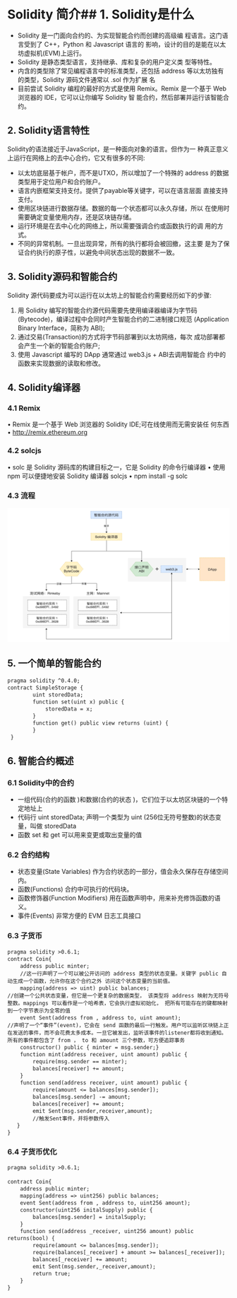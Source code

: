
# Solidity 简介## 1. Solidity是什么
* Solidity 是一门面向合约的、为实现智能合约而创建的高级编 程语言。这门语言受到了 C++，Python 和 Javascript 语言的 影响，设计的目的是能在以太坊虚拟机(EVM)上运行。
* Solidity 是静态类型语言，支持继承、库和复杂的用户定义类 型等特性。
* 内含的类型除了常见编程语言中的标准类型，还包括 address 等以太坊独有的类型，Solidity 源码文件通常以 .sol 作为扩展 名
* 目前尝试 Solidity 编程的最好的方式是使用 Remix。Remix 是一个基于 Web 浏览器的 IDE，它可以让你编写 Solidity 智 能合约，然后部署并运行该智能合约。
## 2. Solidity语言特性
Solidity的语法接近于JavaScript，是一种面向对象的语言。但作为一 种真正意义上运行在网络上的去中心合约，它又有很多的不同:
* 以太坊底层基于帐户，而不是UTXO，所以增加了一个特殊的 address 的数据类型用于定位用户和合约账户。
* 语言内嵌框架支持支付。提供了payable等关键字，可以在语言层面 直接支持支付。
* 使用区块链进行数据存储。数据的每一个状态都可以永久存储，所以 在使用时需要确定变量使用内存，还是区块链存储。
* 运行环境是在去中心化的网络上，所以需要强调合约或函数执行的调 用的方式。
* 不同的异常机制。一旦出现异常，所有的执行都将会被回撤，这主要 是为了保证合约执行的原子性，以避免中间状态出现的数据不一致。
## 3. Solidity源码和智能合约
Solidity 源代码要成为可以运行在以太坊上的智能合约需要经历如下的步骤:
1. 用 Solidity 编写的智能合约源代码需要先使用编译器编译为字节码 (Bytecode)，编译过程中会同时产生智能合约的二进制接口规范 (Application Binary Interface，简称为 ABI);
2. 通过交易(Transaction)的方式将字节码部署到以太坊网络，每次 成功部署都会产生一个新的智能合约账户;
3. 使用 Javascript 编写的 DApp 通常通过 web3.js + ABI去调用智能合 约中的函数来实现数据的读取和修改。
## 4. Solidity编译器
### 4.1 Remix
• Remix 是一个基于 Web 浏览器的 Solidity IDE;可在线使用而无需安装任 何东西
• http://remix.ethereum.org
### 4.2 solcjs
• solc 是 Solidity 源码库的构建目标之一，它是 Solidity 的命令行编译器 • 使用 npm 可以便捷地安装 Solidity 编译器 solcjs
• npm install -g solc
### 4.3 流程
![84008427.png](Solidity简介_files/84008427.png)
## 5. 一个简单的智能合约
``` sol
pragma solidity ^0.4.0;
contract SimpleStorage {
        uint storedData;
        function set(uint x) public {
            storedData = x;
        }
        function get() public view returns (uint) {
        }
 }
```
## 6. 智能合约概述
### 6.1 Solidity中的合约
* 一组代码(合约的函数 )和数据(合约的状态 )，它们位于以太坊区块链的一个特定地址上
* 代码行 uint storedData; 声明一个类型为 uint (256位无符号整数)的状态变量，叫做 storedData
* 函数 set 和 get 可以用来变更或取出变量的值
### 6.2 合约结构
* 状态变量(State Variables) 作为合约状态的一部分，值会永久保存在存储空间内。
* 函数(Functions) 合约中可执行的代码块。
* 函数修饰器(Function Modifiers) 用在函数声明中，用来补充修饰函数的语义。
* 事件(Events) 非常方便的 EVM 日志工具接口
### 6.3 子货币
```sol
pragma solidity >0.6.1;
contract Coin{  
    address public minter;
    //这一行声明了一个可以被公开访问的 address 类型的状态变量。关键字 public 自动生成一个函数，允许你在这个合约之外 访问这个状态变量的当前值。 
    mapping(address => uint) public balances;
//创建一个公共状态变量，但它是一个更复杂的数据类型， 该类型将 address 映射为无符号整数。mappings 可以看作是一个哈希表，它会执行虚拟初始化， 把所有可能存在的键都映射到一个字节表示为全零的值   
    event Sent(address from , address to, uint amount);
//声明了一个“事件”(event)，它会在 send 函数的最后一行触发。用户可以监听区块链上正在发送的事件，而不会花费太多成本。一旦它被发出，监听该事件的listener都将收到通知。所有的事件都包含了 from ， to 和 amount 三个参数，可方便追踪事务   
    constructor() public { minter = msg.sender;}
    function mint(address receiver, uint amount) public {
        require(msg.sender == minter);
        balances[receiver] += amount;
    }
    function send(address receiver, uint amount) public {
        require(amount <= balances[msg.sender]);
        balances[msg.sender] -= amount;
        balances[receiver] += amount;
        emit Sent(msg.sender,receiver,amount);
        //触发Sent事件，并将参数传入
   }
}
```
### 6.4 子货币优化
```solidity
pragma solidity >0.6.1;

contract Coin{ 
    address public minter;
    mapping(address => uint256) public balances;
    event Sent(address from , address to, uint256 amount);
    constructor(uint256 initalSupply) public { 
        balances[msg.sender] = initalSupply;
    }
    function send(address _receiver, uint256 amount) public returns(bool) {
        require(amount <= balances[msg.sender]);
        require(balances[_receiver] + amount >= balances[_receiver]); 
        balances[_receiver] += amount;
        emit Sent(msg.sender,_receiver,amount);
        return true;
    }
}
```



